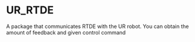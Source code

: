 # UR_RTDE
A package that communicates RTDE with the UR robot. You can obtain the amount of feedback and given control command
